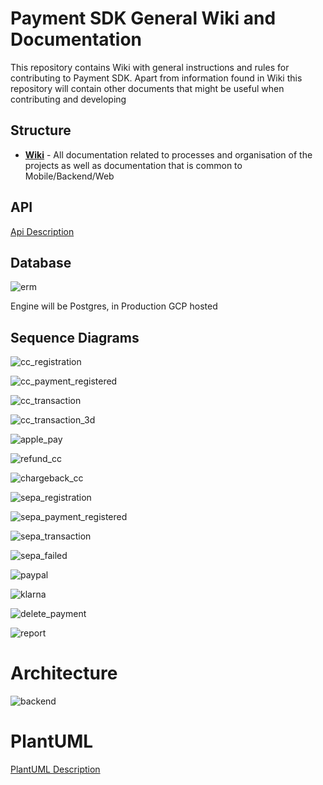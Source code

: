 # Payment SDK General Wiki and Documentation

This repository contains Wiki with general instructions and rules for contributing to Payment SDK.
Apart from information found in Wiki this repository will contain other documents that might be useful when contributing and developing

## Structure

- [**Wiki**](https://github.com/mobilabsolutions/payment-sdk-wiki-open/wiki) - All documentation related to processes and organisation of the projects as well as documentation that is common to Mobile/Backend/Web

## API

[Api Description](https://github.com/mobilabsolutions/payment-sdk-wiki-open/blob/master/API.md)

## Database

![erm](https://github.com/mobilabsolutions/payment-sdk-wiki-open/tree/master/diagrams/out/erm.png)

Engine will be Postgres, in Production GCP hosted

## Sequence Diagrams

![cc_registration](https://github.com/mobilabsolutions/payment-sdk-wiki-open/tree/master/diagrams/out/cc_registration.png)

![cc_payment_registered](https://raw.githubusercontent.com/mobilabsolutions/payment-sdk-wiki-open/master/diagrams/out/cc_payment_registered.png?token=ADzKSAPNtN07O-TpkXPpRD7JFfrvtGNlks5cfp4QwA%3D%3D)

![cc_transaction](https://raw.githubusercontent.com/mobilabsolutions/payment-sdk-wiki-open/master/diagrams/out/cc_transaction.png?token=ADzKSKC7FCyrktYKftqjr_2JrYQXqcW8ks5cfp5NwA%3D%3D)

![cc_transaction_3d](https://raw.githubusercontent.com/mobilabsolutions/payment-sdk-wiki-open/master/diagrams/out/cc_transaction_3d.png?token=ADzKSMTElBgyA-68q1Y0YV4Ub9cKpZSKks5cfp5jwA%3D%3D)

![apple_pay](https://raw.githubusercontent.com/mobilabsolutions/payment-sdk-wiki-open/master/diagrams/out/apple_pay.png?token=ADzKSAYd3yelaRE9zIMJ26eqm_PXzg_4ks5cfp6GwA%3D%3D)

![refund_cc](https://raw.githubusercontent.com/mobilabsolutions/payment-sdk-wiki-open/master/diagrams/out/refund_cc.png?token=ADzKSGQRPJAUpdG6LYVje9bSqukxKzZZks5cfp6bwA%3D%3D)

![chargeback_cc](https://raw.githubusercontent.com/mobilabsolutions/payment-sdk-wiki-open/master/diagrams/out/chargeback_cc.png?token=ADzKSJO7wvMZXxRWqSiyHNdO41OKxY5pks5cfp6uwA%3D%3D)

![sepa_registration](https://raw.githubusercontent.com/mobilabsolutions/payment-sdk-wiki-open/master/diagrams/out/sepa_registration.png?token=ADzKSPYs1xRhIIs27YsiaX5aLhDwiJWKks5cfp7BwA%3D%3D)

![sepa_payment_registered](https://raw.githubusercontent.com/mobilabsolutions/payment-sdk-wiki-open/master/diagrams/out/sepa_payment_registered.png?token=ADzKSLvoGp9Zsp54cwLaU0efxVeODzGOks5cfp7bwA%3D%3D)

![sepa_transaction](https://raw.githubusercontent.com/mobilabsolutions/payment-sdk-wiki-open/master/diagrams/out/sepa_transaction.png?token=ADzKSBByEw-Kqr_ZjWGQLqVRPsfqRll8ks5cfp7zwA%3D%3D)

![sepa_failed](https://raw.githubusercontent.com/mobilabsolutions/payment-sdk-wiki-open/master/diagrams/out/sepa_transaction_fail.png?token=ADzKSMo2J8Eil6lv_qA1CSehcq4fLSgIks5cfp9gwA%3D%3D)

![paypal](https://raw.githubusercontent.com/mobilabsolutions/payment-sdk-wiki-open/master/diagrams/out/paypal.png?token=ADzKSIEe4TWLFxfWV3M_4LBUiWX4DSynks5cfp90wA%3D%3D)

![klarna](https://raw.githubusercontent.com/mobilabsolutions/payment-sdk-wiki-open/master/diagrams/out/klarna.png?token=ADzKSLWeZQjb_mjhoRhgU8f-wXzz6Ld4ks5cfp-3wA%3D%3D)

![delete_payment](https://raw.githubusercontent.com/mobilabsolutions/payment-sdk-wiki-open/master/diagrams/out/delete_payment.png?token=ADzKSO9NTejatMasxScS2M63TkelDmz9ks5cfp_LwA%3D%3D)

![report](https://raw.githubusercontent.com/mobilabsolutions/payment-sdk-wiki-open/master/diagrams/out/report.png?token=ADzKSJBcMbaltiuDQ5-kUw7keA4mi9GUks5cfp_fwA%3D%3D)

# Architecture

![backend](https://raw.githubusercontent.com/mobilabsolutions/payment-sdk-wiki-open/master/diagrams/out/backend.png?token=ADzKSOwVLAC1D-DXIKzCYwYiOcY_T0z8ks5cfp_ywA%3D%3D)

# PlantUML

[PlantUML Description](https://github.com/mobilabsolutions/payment-sdk-wiki-open/blob/master/diagrams/plantuml.md)
